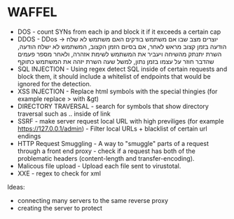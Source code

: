 # WAFFEL
- DOS - count SYNs from each ip and block it if it exceeds a certain cap
- DDOS -
DDos -> יוצרים מצב שבו אם משתמש בודקים האם משתמש לא שלח הודעה בזמן קצוב מראש לאחר, אם בסיום הזמן הקצוב, המשתמש לא ישלח הודעה, השרת יתנתק מהשיחה ויעביר את המשתמש לשימת אזהרה, ולאחר מספר פעמים שהדבר חוזר על עצמו בזמן נתון, למשל שעה השרת יזהה את המשתמש כתוקף
- SQL INJECTION - Using regex detect SQL inside of certain requests and block them, it should include a whitelist of endpoints that would be ignored for the detection.
- XSS INJECTION - Replace html symbols with the special thingies (for example replace > with &gt)
- DIRECTORY TRAVERSAL - search for symbols that show directory traversal such as .. inside of link
- SSRF - make server request local URL with high previliges (for example https://127.0.0.1/admin) - Filter local URLs + blacklist of certain url endings
- HTTP Request Smuggling - A way to "smuggle" parts of a request through a front end proxy - check if a request has both of the problematic headers (content-length and transfer-encoding).
- Malicous file upload - Upload each file sent to virustotal.
- XXE - regex to check for xml

Ideas:
- connecting many servers to the same reverse proxy
- creating the server to protect